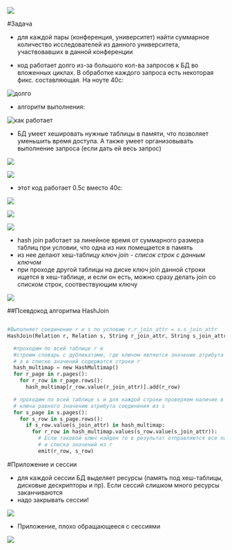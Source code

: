 ![](pics/1.png)

#Задача

* для каждой пары (конференция, университет) найти суммарное количество исследователей из данного университета, участвовавших в данной конференции

* код работает долго из-за большого кол-ва запросов к БД во вложенных циклах. В обработке каждого запроса есть некоторая фикс. составляющая. На ноуте 40с:

![долго](pics/2.png)

* алгоритм выполнения:  

![как работает](pics/3.png)

* БД умеет хешировать нужные таблицы в памяти, что позволяет уменьшить время доступа. А также умеет организовывать выполнение запроса (если дать ей весь запрос)

![](pics/4.png)

![](pics/5.png)

* этот код работает 0.5с вместо 40с:

![](pics/6.png)

![](pics/7.png)

![](pics/8.png)

* hash join работает за линейное время от суммарного размера таблиц при условии, что одна из них помещается в память
* из нее делают хеш-таблицу *ключ join - список строк с данным ключом*
* при проходе другой таблицы на диске ключ join данной строки ищется в хеш-таблице, и если он есть, можно сразу делать join со списком строк, соотвествующим ключу

![](pics/9.png)

##Псевдокод алгоритма HashJoin

```python

#Выполняет соединение r и s по условию r.r_join_attr = s.s_join_attr
HashJoin(Relation r, Relation s, String r_join_attr, String s_join_attr):

  #проходим по всей таблице r и  
  #строим словарь с дубликатами, где ключом является значение атрибута соединения из r
  # а в списке значений содержатся строки r
  hash_multimap = new HashMultimap()
  for r_page in r.pages():
    for r_row in r_page.rows():
      hash_multimap[r_row.value(r_join_attr)].add(r_row)

  # проходим по всей таблице s и для каждой строки проверяем наличие в построенном словаре 
  # ключа равного значению атрибута соединения из s
  for s_page in s.pages():
    for s_row in s_page.rows():
      if s_row.value(s_join_attr) in hash_multimap:
        for r_row in hash_multimap.values(s_row.value(s_join_attr)):
          # Если таковой ключ найден то в результат отправляются все пары текущей строки из s
          # и списка значений из r
          emit(r_row, s_row)

```
#Приложение и сессии

* для каждой сессии БД выделяет ресурсы (память под хеш-таблицы, дисковые дескрипторы и пр). Если сессий слишком много ресурсы заканчиваются
* надо закрывать сессии!

![](pics/10.png)

* Приложение, плохо обращающееся с сессиями

![](pics/11.png)

